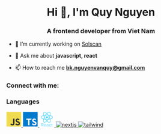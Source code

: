 <h1 align="center">Hi 👋, I'm Quy Nguyen</h1>
<h3 align="center">A frontend developer from Viet Nam</h3>

- 🔭 I’m currently working on [Solscan](https://solscan.io/)

- 💬 Ask me about **javascript, react**

- 📫 How to reach me **bk.nguyenvanquy@gmail.com**

<h3 align="left">Connect with me:</h3>
<p align="left">
</p>

<h3 align="left">Languages</h3>
<p align="left"><a href="https://developer.mozilla.org/en-US/docs/Web/JavaScript" target="_blank" rel="noreferrer"> <img src="https://raw.githubusercontent.com/devicons/devicon/master/icons/javascript/javascript-original.svg" alt="javascript" width="40" height="40"/> <a href="https://www.typescriptlang.org/" target="_blank" rel="noreferrer"> <img src="https://raw.githubusercontent.com/devicons/devicon/master/icons/typescript/typescript-original.svg" alt="typescript" width="40" height="40"/> </a> <a href="https://reactjs.org/" target="_blank" rel="noreferrer"> <img src="https://raw.githubusercontent.com/devicons/devicon/master/icons/react/react-original-wordmark.svg" alt="react" width="40" height="40"/> </a>  <a href="https://nextjs.org/" target="_blank" rel="noreferrer"> <img src="[https://cdn.worldvectorlogo.com/logos/nextjs-2.svg](https://cdn.hashnode.com/res/hashnode/image/upload/v1632419998874/wB0Yx116w.png?auto=compress,format&format=webp)" alt="nextjs" width="40" height="40"/> </a> <a href="https://tailwindcss.com/" target="_blank" rel="noreferrer"> <img src="https://www.vectorlogo.zone/logos/tailwindcss/tailwindcss-icon.svg" alt="tailwind" width="40" height="40"/> </a></p>
   


